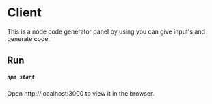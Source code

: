 # Client    

This is a node code generator panel by using you can give input's and generate code.

## Run
##### `npm start`
 
 Open http://localhost:3000 to view it in the browser.
